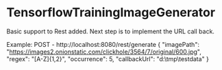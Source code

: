 # TensorflowTrainingImageGenerator 

Basic support to Rest added. Next step is to implement the URL call back.

Example: 
 POST - http://localhost:8080/rest/generate
 {  	"imagePath": "https://images2.onionstatic.com/clickhole/3564/7/original/600.jpg",  	 "regex": "[A-Z]{1,2}",  	 "occurrence": 5,  	 "callbackUrl": "d:\\tmp\\testdata"   }
